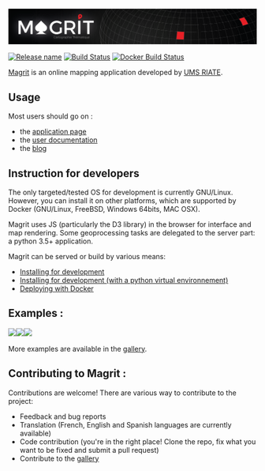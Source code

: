 [![png](magrit_app/static/img/magrit_banner.png)](http://magrit.cnrs.fr)    

[![Release name](https://img.shields.io/github/release/riatelab/magrit.svg)](https://github.com/riatelab/magrit/releases) 
[![Build Status](https://travis-ci.org/riatelab/magrit.svg?branch=master)](https://travis-ci.org/riatelab/magrit) 
[![Docker Build Status](https://img.shields.io/docker/build/magrit/magrit.svg)](https://hub.docker.com/r/magrit/magrit/)  

[Magrit](http://magrit.cnrs.fr) is an online mapping application developed by [UMS RIATE](http://www.riate.cnrs.fr).  

## Usage

Most users should go on :
- the [application page](http://magrit.cnrs.fr)
- the [user documentation](http://magrit.cnrs.fr/docs/)
- the [blog](http://magrit.hypotheses.org)


## Instruction for developers

The only targeted/tested OS for development is currently GNU/Linux. However, you can install it on other platforms, which are supported by Docker (GNU/Linux, FreeBSD, Windows 64bits, MAC OSX).

Magrit uses JS (particularly the D3 library) in the browser for interface and map rendering.
Some geoprocessing tasks are delegated to the server part: a python 3.5+ application.

Magrit can be served or build by various means:

- [Installing for development](https://github.com/riatelab/magrit/wiki/Installation-for-development)
- [Installing for development (with a python virtual environnement)](https://github.com/riatelab/magrit/wiki/Installation-for-development)
- [Deploying with Docker](https://github.com/riatelab/magrit/wiki/Installation-with-Docker)


## Examples :
<p><img src="https://magrit.hypotheses.org/files/2017/02/worldpop.png" height="250"/><img src="https://magrit.hypotheses.org/files/2017/02/smoothed2.png" height="250"/><img src="https://raw.githubusercontent.com/mthh/magrit/master/magrit_app/static/img/gallery/popdensity_africa.png" height="250"/></p>

More examples are available in the [gallery](http://magrit.hypotheses.org/galerie).


## Contributing to Magrit :

Contributions are welcome! There are various way to contribute to the project:
- Feedback and bug reports
- Translation (French, English and Spanish languages are currently available)
- Code contribution (you're in the right place! Clone the repo, fix what you want to be fixed and submit a pull request)
- Contribute to the [gallery](http://magrit.hypotheses.org/galerie)
